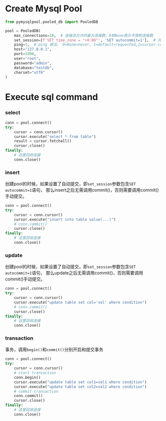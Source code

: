 # Create Mysql Pool
```python
from pymysqlpool.pooled_db import PooledDB

pool = PooledDB(
    max_connections=10,  # 连接池允许的最大连接数，0和None表示不限制连接数
    set_session=[f'SET time_zone = "+8:00"', 'SET autocommit=1'],  # 开始会话前执行的命令列表。如：["set datestyle to …", "set time zone …"]
    ping=1,  # ping 探活。 0=None=never, 1=default=requested,2=cursor created, 4=query executed,7=always
    host="127.0.0.1",
    port=3306,
    user="root",
    password="admin",
    database="testdb",
    charset="utf8"
)
```
# Execute sql command
### select
```python
conn = pool.connect()
try:
    cursor = conn.cursor()
    cursor.execute("select * from table")
    result = cursor.fetchall()
    cursor.close()
finally:
    # 这里回收连接
    conn.close()
```
### insert
创建pool的时候，如果设置了自动提交，即`set_session`参数包含`SET autocommit=1`语句，
那么insert之后无需调用commit()，否则需要调用commit()手动提交。
```python
conn = pool.connect()
try:
    cursor = conn.cursor()
    cursor.execute("insert into table value(...)")
    # conn.commit()
    cursor.close()
finally:
    # 这里回收连接
    conn.close()
```

### update
创建pool的时候，如果设置了自动提交，即`set_session`参数包含`SET autocommit=1`语句，
那么update之后无需调用commit()，否则需要调用commit()手动提交。
```python
conn = pool.connect()
try:
    cursor = conn.cursor()
    cursor.execute("update table set col='val' where condition")
    # conn.commit()
    cursor.close()
finally:
    # 这里回收连接
    conn.close()
```

### transaction
事务，调用`begin()`和`commit()`分别开启和提交事务
```python
conn = pool.connect()
try:
    cursor = conn.cursor()
    # start transaction
    conn.begin()
    cursor.execute("update table set col1=val1 where condition")
    cursor.execute("update table set col2=val2 where condition")
    # commit transaction
    conn.commit()
    cursor.close()
finally:
    # 这里回收连接
    conn.close()
```


